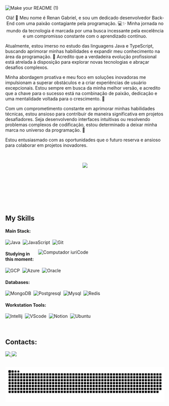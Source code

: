 
<img width="1834" alt="Make your README (1)" src="https://github.com/OnlyDemon/OnlyDemon/assets/86238041/c3ce3b4c-c367-405a-9b7f-647fd8449959">


<p align="center">Olá! 👋 Meu nome é Renan Gabriel, e sou um dedicado desenvolvedor Back-End com uma paixão contagiante pela programação. 💻✨ Minha jornada no mundo da tecnologia é marcada por uma busca incessante pela excelência e um compromisso constante com o aprendizado contínuo.

Atualmente, estou imerso no estudo das linguagens Java e TypeScript, buscando aprimorar minhas habilidades e expandir meu conhecimento na área da programação. 🚀 Acredito que a verdadeira evolução profissional está atrelada à disposição para explorar novas tecnologias e abraçar desafios complexos.

Minha abordagem proativa e meu foco em soluções inovadoras me impulsionam a superar obstáculos e a criar experiências de usuário excepcionais. Estou sempre em busca da minha melhor versão, e acredito que a chave para o sucesso está na combinação de paixão, dedicação e uma mentalidade voltada para o crescimento. 🌱

Com um comprometimento constante em aprimorar minhas habilidades técnicas, estou ansioso para contribuir de maneira significativa em projetos desafiadores. Seja desenvolvendo interfaces intuitivas ou resolvendo problemas complexos de codificação, estou determinado a deixar minha marca no universo da programação. 💪

Estou entusiasmado com as oportunidades que o futuro reserva e ansioso para colaborar em projetos inovadores.</p>&nbsp;

<div  align="center" style="margin-bottom:100px">
<img width=55% align="center"  src="https://github-readme-streak-stats.herokuapp.com?user=RenanGabrieel&theme=whatsapp-dark" />
 </div>
 
 &nbsp;
 &nbsp;



## My Skills

#### Main Stack:


![Java](https://img.shields.io/badge/Java-ED8B00?style=for-the-badge&logo=openjdk&logoColor=white)&nbsp;
![JavaScript](https://img.shields.io/badge/JavaScript-323330?style=for-the-badge&logo=javascript&logoColor=F7DF1E)&nbsp;
![Git](https://img.shields.io/badge/GIT-E44C30?style=for-the-badge&logo=git&logoColor=white)&nbsp;



<img src="https://raw.githubusercontent.com/MicaelliMedeiros/micaellimedeiros/master/image/computer-illustration.png" min-width="400px" max-width="400px" width="400px" align="right" alt="Computador iuriCode">

#### Studying in this moment:

![GCP](https://img.shields.io/badge/Google_Cloud-4285F4?style=for-the-badge&logo=google-cloud&logoColor=white)&nbsp;
![Azure](https://img.shields.io/badge/microsoft%20azure-0089D6?style=for-the-badge&logo=microsoft-azure&logoColor=white)&nbsp;
![Oracle](https://img.shields.io/badge/Oracle-F80000?style=for-the-badge&logo=oracle&logoColor=black)&nbsp;


#### Databases:

![MongoDB](https://img.shields.io/badge/MongoDB-4EA94B?style=for-the-badge&logo=mongodb&logoColor=white)&nbsp;
![Postgresql](https://img.shields.io/badge/PostgreSQL-316192?style=for-the-badge&logo=postgresql&logoColor=white)&nbsp;
![Mysql](https://img.shields.io/badge/Mysql-316192?style=for-the-badge&logo=postgresql&logoColor=white)&nbsp;
![Redis](https://img.shields.io/badge/redis-%23DD0031.svg?style=for-the-badge&logo=redis&logoColor=white)

#### Workstation Tools:

![Intellij](https://img.shields.io/badge/IntelliJ_IDEA-000000.svg?style=for-the-badge&logo=intellij-idea&logoColor=white)&nbsp;
![VScode](https://img.shields.io/badge/Visual_Studio_Code-0078D4?style=for-the-badge&logo=visual%20studio%20code&logoColor=white)&nbsp;
![Notion](https://img.shields.io/badge/Notion-000000?style=for-the-badge&logo=notion&logoColor=white)&nbsp;
![Ubuntu](https://img.shields.io/badge/Ubuntu-E95420?style=for-the-badge&logo=ubuntu&logoColor=white)&nbsp;


&nbsp;
&nbsp;

## Contacts:

<div> 
<a href="https://www.instagram.com/" target="_blank"><img src="https://img.shields.io/badge/-Instagram-%23E4405F?style=for-the-badge&logo=instagram&logoColor=white">
</a>
<a href="https://www.linkedin.com/in//" target="_blank"><img src="https://img.shields.io/badge/-LinkedIn-%230077B5?style=for-the-badge&logo=linkedin&logoColor=white"  target="_blank"></a> 
</div>&nbsp;&nbsp;
 

![Snake animation](https://github.com/OnlyDemon/OnlyDemon/blob/output/github-contribution-grid-snake.svg)
